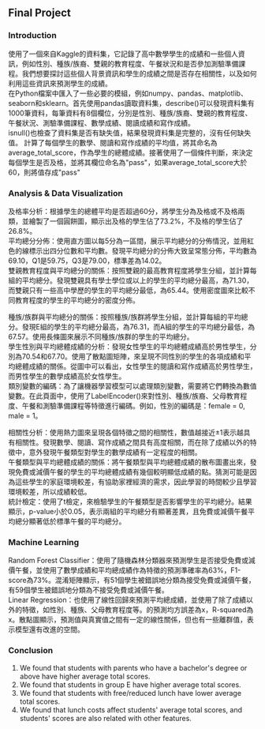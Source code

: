 ## Final Project
### Introduction
使用了一個來自Kaggle的資料集，它記錄了高中數學學生的成績和一些個人資訊，例如性別、種族/族裔、雙親的教育程度、午餐狀況和是否參加測驗準備課程。我們想要探討這些個人背景資訊和學生的成績之間是否存在相關性，以及如何利用這些資訊來預測學生的成績。<br>
在Python檔案中匯入了一些必要的模組，例如numpy、pandas、matplotlib、seaborn和sklearn。首先使用pandas讀取資料集，describe()可以發現資料集有1000筆資料，每筆資料有8個欄位，分別是性別、種族/族裔、雙親的教育程度、午餐狀況、測驗準備課程、數學成績、閱讀成績和寫作成績。<br>
isnull()也檢查了資料集是否有缺失值，結果發現資料集是完整的，沒有任何缺失值。
計算了每個學生的數學、閱讀和寫作成績的平均值，將其命名為average_total_score，作為學生的總體成績。接著使用了一個條件判斷，來決定每個學生是否及格，並將其欄位命名為"pass"，如果average_total_score大於60，則將值存成"pass"<br>

### Analysis & Data Visualization
及格率分析：根據學生的總體平均是否超過60分，將學生分為及格或不及格兩類，並繪製了一個圓餅圖，顯示出及格的學生佔了73.2%，不及格的學生佔了26.8%。<br>
平均總分分佈：使用直方圖以每5分為一區間，展示平均總分的分佈情況，並用紅色的線標示出四分位數和平均數。發現平均總分的分佈大致呈常態分佈，平均數為69.10，Q1是59.75，Q3是79.00，標準差為14.02。<br>
雙親教育程度與平均總分的關係：按照雙親的最高教育程度將學生分組，並計算每組的平均總分。發現雙親具有學士學位或以上的學生的平均總分最高，為71.30，而雙親只有一些高中學歷的學生的平均總分最低，為65.44。使用密度圖來比較不同教育程度的學生的平均總分的密度分佈。<br>

種族/族群與平均總分的關係：按照種族/族群將學生分組，並計算每組的平均總分。發現E組的學生的平均總分最高，為76.31，而A組的學生的平均總分最低，為67.57。使用長條圖來展示不同種族/族群的學生的平均總分。<br>
學生性別與平均總體成績的分析：發現女性學生的平均總體成績高於男性學生，分別為70.54和67.70。使用了散點圖矩陣，來呈現不同性別的學生的各項成績和平均總體成績的關係。從圖中可以看出，女性學生的閱讀和寫作成績高於男性學生，而男性學生的數學成績高於女性學生。<br>
類別變數的編碼：為了讓機器學習模型可以處理類別變數，需要將它們轉換為數值變數。在此頁面中，使用了LabelEncoder()來對性別、種族/族裔、父母教育程度、午餐和測驗準備課程等特徵進行編碼。例如，性別的編碼是：female = 0, male = 1。<br>

相關性分析：使用熱力圖來呈現各個特徵之間的相關性，數值越接近±1表示越具有相關性。發現數學、閱讀、寫作成績之間具有高度相關，而在除了成績以外的特徵中，意外發現午餐類型對學生的數學成績有一定程度的相關。<br>
午餐類型與平均總體成績的關係：將午餐類型與平均總體成績的散布圖畫出來，發現免費或減價午餐的學生的平均總體成績有幾個較明顯低成績的點。猜測可能是因為這些學生的家庭環境較差，有協助家裡經濟的需求，因此學習的時間較少且學習環境較差，所以成績較低。<br>
統計檢定：使用了t檢定，來檢驗學生的午餐類型是否影響學生的平均總分。結果顯示，p-value小於0.05，表示兩組的平均總分有顯著差異，且免費或減價午餐平均總分顯著低於標準午餐的平均總分。<br>

### Machine Learning
Random Forest Classifier：使用了隨機森林分類器來預測學生是否接受免費或減價午餐，並使用了數學成績和平均總成績作為特徵的預測準確率為63%，F1-score為73%。混淆矩陣顯示，有51個學生被錯誤地分類為接受免費或減價午餐，有59個學生被錯誤地分類為不接受免費或減價午餐。<br>
Linear Regression：也使用了線性回歸來預測平均總成績，並使用了除了成績以外的特徵，如性別、種族、父母教育程度等。的預測均方誤差為x，R-squared為x。散點圖顯示，預測值與真實值之間有一定的線性關係，但也有一些離群值，表示模型還有改進的空間。<br>

### Conclusion
1. We found that students with parents who have a bachelor's degree or above have higher average total scores.
2. We found that students in group E have higher average total scores.
3. We found that students with free/reduced lunch have lower average total scores.
4. We found that lunch costs affect students' average total scores, and students' scores are also related with other features.